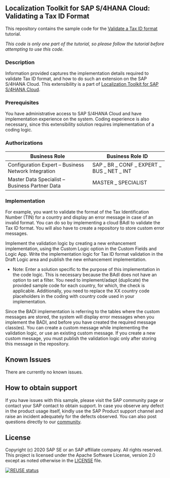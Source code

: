 ## Localization Toolkit for SAP S/4HANA Cloud: Validating a Tax ID Format

This repository contains the sample code for the [Validate a Tax ID format](https://blogs.sap.com/2019/08/16/validate-a-tax-number/) tutorial.

*This code is only one part of the tutorial, so please follow the tutorial before attempting to use this code.*

### Description

Information provided captures the implementation details required to validate Tax ID format, and how to do such an extension on the SAP S/4HANA Cloud. This extensibility is a part of [Localization Toolkit for SAP S/4HANA Cloud](https://community.sap.com/topics/localization-toolkit-s4hana-cloud).

### Prerequisites
You have administrative access to SAP S/4HANA Cloud and have implementation experience on the system. Coding experience is also necessary, since this extensibility solution requires implementation of a coding logic.

### Authorizations

Business Role	| Business Role ID
---------------|------------------
Configuration Expert – Business Network Integration	| SAP _ BR _ CONF _ EXPERT _ BUS _ NET _ INT
Master Data Specialist – Business Partner Data |	MASTER _ SPECIALIST

### Implementation
For example, you want to validate the format of the Tax Identification Number (TIN) for a country and display an error message in case of an invalid format. You can do so by implementing a cloud BAdI to validate the Tax ID format.  You will also have to create a repository to store custom error messages.

Implement the validation logic by creating a new enhancement implementation, using the Custom Logic option in the Custom Fields and Logic App. Write the implementation logic for Tax ID format validation in the Draft Logic area and publish the new enhancement implementation.

* Note: Enter a solution specific to the purpose of this implementation in the code logic. This is necessary because the BAdI does not have an option to set a filter.
You need to implement/adapt (duplicate) the provided sample code for each country, for which, the check is applicable.
Additionally, you need to replace the XX country code placeholders in the coding with country code used in your implementation.

Since the BADI implementation is referring to the tables where the custom messages are stored, the system will display error messages when you implement the BADI, and before you have created the required message class(es).
You can create a custom message while implementing the validation logic, or use an existing custom message. If you create a new custom message, you must publish the validation logic only after storing this message in the repository.

## Known Issues
There are currently no known issues.

## How to obtain support
If you have issues with this sample, please visit the SAP community page or contact your SAP contact to obtain support. In case you observe any defect in the product usage itself, kindly use the SAP Product support channel and raise an incident adequately for the defects observed. You can also post questions directly to our [community](https://answers.sap.com/questions/ask.html?primaryTagId=9af4d745-1754-4882-b057-f8f904c0a5f8).

## License
Copyright (c) 2020 SAP SE or an SAP affiliate company. All rights reserved.
This project is licensed under the Apache Software License, version 2.0 except as noted otherwise in the [LICENSE](LICENSE) file.

[![REUSE status](https://api.reuse.software/badge/github.com/SAP-samples/localization-toolkit-s4hana-cloud-tax-id-validation)](https://api.reuse.software/info/github.com/SAP-samples/localization-toolkit-s4hana-cloud-tax-id-validation)